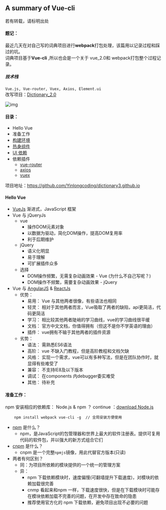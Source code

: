 ## A summary of Vue-cli  
若有转载，请标明出处
#### 题记：
   最近几天在对自己写的词典项目进行**webpack**打包处理，该篇用以记录过程和踩过的坑。  
   词典项目基于**Vue-cli** ,所以也会是一个关于 vue_2.0和 webpack打包整个过程记录。

##### 技术栈  
`Vue.js, Vue-router, Vuex, Axios, Element.ui`  
改写项目：[Dictionary_2.0](http://sliver.site/dictionary.github.io/dictionary.html)

![img](./images/dic3.gif)

#### 目录：
 - Hello Vue
 - 准备工作  
 - [构建环境](https://github.com/Yinlongcoding/about_webpack.github.io/blob/master/recording/created_vue-cli.mdown)
 - [热身组件](https://github.com/Yinlongcoding/about_webpack.github.io/blob/master/recording/learning_components.mdown)
 - [UI 依赖](https://github.com/Yinlongcoding/about_webpack.github.io/blob/master/recording/about_ElementUi.mdown)
 - 依赖插件
     + [vue-router](https://github.com/Yinlongcoding/about_webpack.github.io/blob/master/recording/vue-router.mdown)
     + [axios](https://github.com/Yinlongcoding/about_webpack.github.io/blob/master/recording/axios.mdown)
     + [vuex](https://github.com/Yinlongcoding/about_webpack.github.io/blob/master/recording/vuex.mdown) 

项目地址：https://github.com/Yinlongcoding/dictionary3.github.io

#### Hello Vue
* [VueJs](https://cn.vuejs.org/) 渐进式，JavaScript 框架
* Vue 与 jQueryJs
    - vue
        + 操作DOM元素对象
        + 以数据为驱动，简化DOM操作，提高DOM复用率
        + 利于后期维护
    - jQuery
        + 语义化明显
        + 易于理解
        + 可扩展插件众多
    - 选择
        + DOM操作频繁，无需复杂动画效果 - Vue (为什么不自己写呢？)
        + DOM操作不频繁，需要复杂动画效果 - jQuery
* Vue 与 [AngularJS](https://angularjs.org/) & [ReactJs](https://facebook.github.io/react/)
    - 优势：
        + 易用： Vue 与其他两者很像，有些语法也相同
        + 轻灵： 相对于其他两者而言，Vue吸取了两者的缺陷，api更简洁，代码更简洁
        + 学习： 相比较其他两者陡峭的学习曲线，vue的学习曲线很平缓
        + 文档： 官方中文文档，你值得拥有（但这不是你不学英语的理由）
        + 插件： vue拥有不输于其他两者的插件资源
    - 劣势： 
        + 语法： 需熟悉ES6语法
        + 高阶： vue 不缺入门教程，但是高阶教程和文档欠缺
        + 风格： 实现一个需求，vue可以有多种写法，但是在团队协作时，就显得有些难受了
        + 兼容： 不支持IE8及以下版本
        + 调试： 在components 内debugger委实难受
        + 其他： 待补充

#### 准备工作：

npm 安装相应的依赖库：
    Node.js & npm ？ continue ：[download Node.js](https://nodejs.org/en/)
```node
    npm install webpack vue-cli -g  // 全局安装方便使用
```
* [npm](https://www.npmjs.com/) 是什么？
    - npm，是JavaScript的包管理器和世界上最大的软件注册表。提供可复用代码的软件包，并以强大的新方式组合它们
* [cnpm](http://npm.taobao.org/) 是什么？
    - cnpm 是一个完整`npmjs`镜像，用此代替官方版本(只读)
* 两者有何区别？
    - 同：为项目所依赖的模块提供的一个统一的管理方案
    - 异：
        + npm 下载依赖模块时，速度偏慢(可翻墙提升下载速度)，对模块的依赖加载很完善
        + cnmp 看起来和npm 一样，下载速度很快，但是在下载模块时可能存在模块依赖加载不完善的问题，在开发中存在致命的隐患
        + 推荐使用官方化的 npm 下载依赖，避免项目出现不必要的问题
